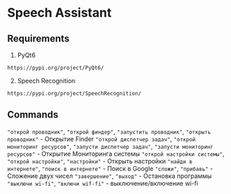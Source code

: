 # Speech Assistant

## Requirements

1. PyQt6

`https://pypi.org/project/PyQt6/`

2. Speech Recognition

`https://pypi.org/project/SpeechRecognition/`

## Commands

`"открой проводник"`, `"открой финдер"`, `"запустить проводник"`, `"открыть проводник"` - Открытие Finder
`"открой диспетчер задач"`, `"открой мониторинг ресурсов"`, `"запусти диспетчер задач"`, `"запусти мониторинг ресурсов"` - Открытие Мониторинга системы
`"открой настройки системы"`, `"открой настройки"`, `"настройки"` - Открыть настройки
`"найди в интернете"`, `"поиск в интернете"` - Поиск в Google
`"сложи"`, `"прибавь"` - Сложение двух чисел
`"завершение"`, `"выход"` - Остановка программы
`"выключи wi-fi"`, `"включи wif-fi"` - выключение/включение wi-fi